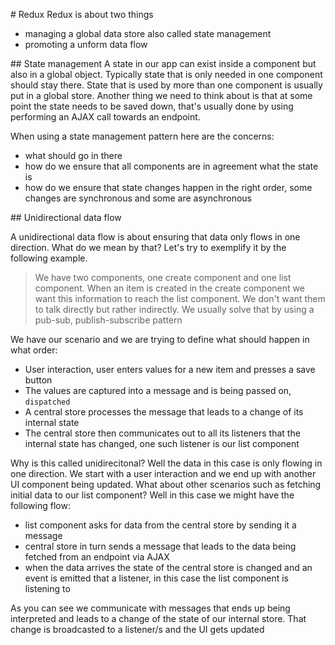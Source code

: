 # Redux
Redux is about two things
- managing a global data store also called state management
- promoting a unform data flow

## State management
A state in our app can exist inside a component but also in a global object. Typically state that is only needed in one component should stay there. State that is used by more than one component is usually put in a global store. Another thing we need to think about is that at some point the state needs to be saved down, that's usually done by using performing an AJAX call towards an endpoint.

When using a state management pattern here are the concerns:
- what should go in there
- how do we ensure that all components are in agreement what the state is
- how do we ensure that state changes happen in the right order, some changes are synchronous and some are asynchronous

## Unidirectional data flow

A unidirectional data flow is about ensuring that data only flows in one direction. What do we mean by that? Let's try to exemplify it by the following example. 

> We have two components, one create component and one list component. When an item is created in the create component we want this information to reach the list component. We don't want them to talk directly but rather indirectly. We usually solve that by using a pub-sub, publish-subscribe pattern

We have our scenario and we are trying to define what should happen in what order:
- User interaction, user enters values for a new item and presses a save button
- The values are captured into a message and is being passed on, `dispatched`
- A central store processes the message that leads to a change of its internal state
- The central store then communicates out to all its listeners that the internal state has changed, one such listener is our list component

Why is this called unidirecitonal? Well the data in this case is only flowing in one direction. We start with a user interaction and we end up with another UI component being updated. What about other scenarios such as fetching initial data to our list component? Well in this case we might have the following flow:

- list component asks for data from the central store by sending it a message
- central store in turn sends a message that leads to the data being fetched from an endpoint via AJAX
- when the data arrives the state of the central store is changed and an event is emitted that a listener, in this case the list component is listening to

As you can see we communicate with messages that ends up being interpreted and leads to a change of the state of our internal store. That change is broadcasted to a listener/s and the UI gets updated